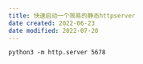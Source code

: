 ```yaml
---
title: 快速启动一个简易的静态httpserver
date created: 2022-06-23
date modified: 2022-07-20
---
```


```shell
python3 -m http.server 5678
```